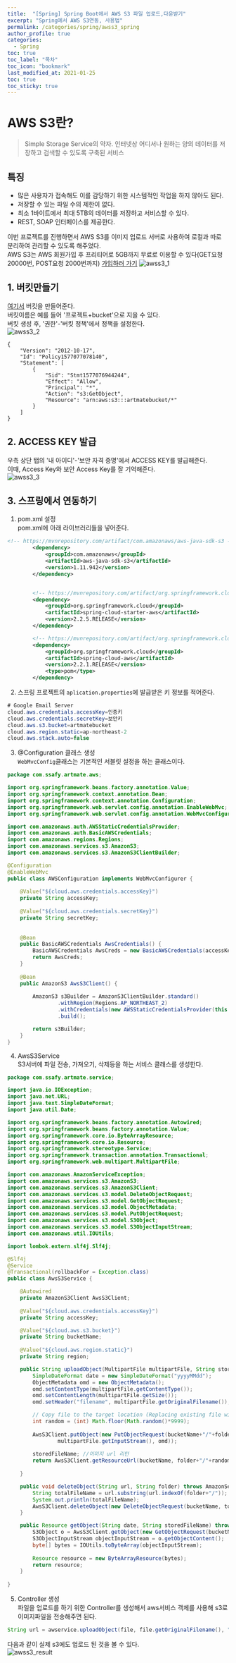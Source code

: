 ```yaml
---
title:  "[Spring] Spring Boot에서 AWS S3 파일 업로드,다운받기"
excerpt: "Spring에서 AWS S3연동, 사용법"
permalink: /categories/spring/awss3_spring
author_profile: true
categories:
  - Spring
toc: true
toc_label: "목차"
toc_icon: "bookmark"
last_modified_at: 2021-01-25
toc: true
toc_sticky: true
---
```



# AWS S3란?
> Simple Storage Service의 약자.
> 인터넷상 어디서나 원하는 양의 데이터를 저장하고 검색할 수 있도록 구축된 서비스  

## 특징
* 많은 사용자가 접속해도 이를 감당하기 위한 시스템적인 작업을 하지 않아도 된다.  
* 저장할 수 있는 파일 수의 제한이 없다.
* 최소 1바이트에서 최대 5TB의 데이터를 저장하고 서비스할 수 있다.
* REST, SOAP 인터페이스를 제공한다.   

이번 프로젝트를 진행하면서 AWS S3를 이미지 업로드 서버로 사용하여 로컬과 따로 분리하여 관리할 수 있도록 해주었다.  
AWS S3는 AWS 회원가입 후 프리티어로 5GB까지 무료로 이용할 수 있다(GET요청 20000번, POST요청 2000번까지) 
[가입하러 가기](https://aws.amazon.com/ko/free/?all-free-tier.sort-by=item.additionalFields.SortRank&all-free-tier.sort-order=asc&awsf.Free%20Tier%20Categories=categories%23storage&trk=ps_a134p000006gGiOAAU&trkCampaign=acq_paid_search_brand&sc_channel=PS&sc_campaign=acquisition_KR&sc_publisher=Google&sc_category=Storage&sc_country=KR&sc_geo=APAC&sc_outcome=acq&sc_detail=aws%20s3&sc_content=S3_e&sc_matchtype=e&sc_segment=477202843563&sc_medium=ACQ-P|PS-GO|Brand|Desktop|SU|Storage|S3|KR|EN|Text&s_kwcid=AL!4422!3!477202843563!e!!g!!aws%20s3&ef_id=CjwKCAiAu8SABhAxEiwAsodSZMXf_E7yfRJlQ9nZjt_KN0hHpvBSWojZaiwyCmC9RJxJk9PJpoGIExoCY08QAvD_BwE:G:s&s_kwcid=AL!4422!3!477202843563!e!!g!!aws%20s3)
![awss3_1](/assets/images/awss3_1.png)      

## 1. 버킷만들기
[여기서](https://s3.console.aws.amazon.com/s3/home?region=ap-northeast-2) 버킷을 만들어준다.  
버킷이름은 예를 들어 '프로젝트+bucket'으로 지을 수 있다.  
버킷 생성 후, '권한'-'버킷 정책'에서 정책을 설정한다.  
![awss3_2](/assets/images/awss3_2.png)  
```
{
    "Version": "2012-10-17",
    "Id": "Policy1577077078140",
    "Statement": [
        {
            "Sid": "Stmt1577076944244",
            "Effect": "Allow",
            "Principal": "*",
            "Action": "s3:GetObject",
            "Resource": "arn:aws:s3:::artmatebucket/*"
        }
    ]
}
```  

## 2. ACCESS KEY 발급  
우측 상단 탭의 '내 아이디'-'보안 자격 증명'에서 ACCESS KEY를 발급해준다.  
이때, Access Key와 보안 Access Key를 잘 기억해준다.   
![awss3_3](/assets/images/awss3_3.png)     
   

## 3. 스프링에서 연동하기  
1) pom.xml 설정  
pom.xml에 아래 라이브러리들을 넣어준다.  
```xml
<!-- https://mvnrepository.com/artifact/com.amazonaws/aws-java-sdk-s3 -->
		<dependency>
			<groupId>com.amazonaws</groupId>
			<artifactId>aws-java-sdk-s3</artifactId>
			<version>1.11.942</version>
		</dependency>


		<!-- https://mvnrepository.com/artifact/org.springframework.cloud/spring-cloud-starter-aws -->
		<dependency>
			<groupId>org.springframework.cloud</groupId>
			<artifactId>spring-cloud-starter-aws</artifactId>
			<version>2.2.5.RELEASE</version>
		</dependency>

		<!-- https://mvnrepository.com/artifact/org.springframework.cloud/spring-cloud-aws -->
		<dependency>
			<groupId>org.springframework.cloud</groupId>
			<artifactId>spring-cloud-aws</artifactId>
			<version>2.2.1.RELEASE</version>
			<type>pom</type>
		</dependency>
```
  
2) 스프링 프로젝트의 `aplication.properties`에 발급받은 키 정보를 적어준다.  
```java
# Google Email Server
cloud.aws.credentials.accessKey=인증키
cloud.aws.credentials.secretKey=보안키
cloud.aws.s3.bucket=artmatebucket
cloud.aws.region.static=ap-northeast-2
cloud.aws.stack.auto=false
```  



3) @Configuration 클래스 생성   
`WebMvcConfig`클래스는 기본적인 서블릿 설정을 하는 클래스이다.  


```java
package com.ssafy.artmate.aws;

import org.springframework.beans.factory.annotation.Value;
import org.springframework.context.annotation.Bean;
import org.springframework.context.annotation.Configuration;
import org.springframework.web.servlet.config.annotation.EnableWebMvc;
import org.springframework.web.servlet.config.annotation.WebMvcConfigurer;

import com.amazonaws.auth.AWSStaticCredentialsProvider;
import com.amazonaws.auth.BasicAWSCredentials;
import com.amazonaws.regions.Regions;
import com.amazonaws.services.s3.AmazonS3;
import com.amazonaws.services.s3.AmazonS3ClientBuilder;

@Configuration
@EnableWebMvc
public class AWSConfiguration implements WebMvcConfigurer {
	
	@Value("${cloud.aws.credentials.accessKey}")
	private String accessKey;
	
	@Value("${cloud.aws.credentials.secretKey}")
	private String secretKey;
	
	
	@Bean
	public BasicAWSCredentials AwsCredentials() {
		BasicAWSCredentials AwsCreds = new BasicAWSCredentials(accessKey, secretKey);	
		return AwsCreds;
	}	
	
	@Bean
	public AmazonS3 AwsS3Client() {
		
		AmazonS3 s3Builder = AmazonS3ClientBuilder.standard()
				.withRegion(Regions.AP_NORTHEAST_2)
				.withCredentials(new AWSStaticCredentialsProvider(this.AwsCredentials()))
				.build();	

		return s3Builder;
	}
}
```  

4) AwsS3Service    
S3서버에 파일 전송, 가져오기, 삭제등을 하는 서비스 클래스를 생성한다.  

```java
package com.ssafy.artmate.service;

import java.io.IOException;
import java.net.URL;
import java.text.SimpleDateFormat;
import java.util.Date;

import org.springframework.beans.factory.annotation.Autowired;
import org.springframework.beans.factory.annotation.Value;
import org.springframework.core.io.ByteArrayResource;
import org.springframework.core.io.Resource;
import org.springframework.stereotype.Service;
import org.springframework.transaction.annotation.Transactional;
import org.springframework.web.multipart.MultipartFile;

import com.amazonaws.AmazonServiceException;
import com.amazonaws.services.s3.AmazonS3;
import com.amazonaws.services.s3.AmazonS3Client;
import com.amazonaws.services.s3.model.DeleteObjectRequest;
import com.amazonaws.services.s3.model.GetObjectRequest;
import com.amazonaws.services.s3.model.ObjectMetadata;
import com.amazonaws.services.s3.model.PutObjectRequest;
import com.amazonaws.services.s3.model.S3Object;
import com.amazonaws.services.s3.model.S3ObjectInputStream;
import com.amazonaws.util.IOUtils;

import lombok.extern.slf4j.Slf4j;

@Slf4j
@Service
@Transactional(rollbackFor = Exception.class)
public class AwsS3Service {

	@Autowired
	private AmazonS3Client AwsS3Client;
	
	@Value("${cloud.aws.credentials.accessKey}")
	private String accessKey;

	@Value("${cloud.aws.s3.bucket}")
	private String bucketName;
	
	@Value("${cloud.aws.region.static}")
	private String region;

	public String uploadObject(MultipartFile multipartFile, String storedFileName, String folder) throws IOException {
		SimpleDateFormat date = new SimpleDateFormat("yyyyMMdd");
		ObjectMetadata omd = new ObjectMetadata();
		omd.setContentType(multipartFile.getContentType());
		omd.setContentLength(multipartFile.getSize());
		omd.setHeader("filename", multipartFile.getOriginalFilename());

		// Copy file to the target location (Replacing existing file with the same name)
		int random = (int) Math.floor(Math.random()*9999);
		
		AwsS3Client.putObject(new PutObjectRequest(bucketName+"/"+folder, random+storedFileName,
				multipartFile.getInputStream(), omd));
		
        storedFileName; //이미지 url 리턴
		return AwsS3Client.getResourceUrl(bucketName, folder+"/"+random+storedFileName); //서버에 저장된 이미지 url 리턴
		
	}

	public void deleteObject(String url, String folder) throws AmazonServiceException {
		String totalFileName = url.substring(url.indexOf(folder+"/"));
		System.out.println(totalFileName);
		AwsS3Client.deleteObject(new DeleteObjectRequest(bucketName, totalFileName));
	}

	public Resource getObject(String date, String storedFileName) throws IOException {
		S3Object o = AwsS3Client.getObject(new GetObjectRequest(bucketName + "/" + date, storedFileName));
		S3ObjectInputStream objectInputStream = o.getObjectContent();
		byte[] bytes = IOUtils.toByteArray(objectInputStream);
		
		Resource resource = new ByteArrayResource(bytes);
		return resource;
	}
	
}
```  


5) Controller 생성    
파일을 업로드를 하기 위한 Controller를 생성해서 aws서비스 객체를 사용해 s3로 이미지파일을 전송해주면 된다.  

```java
String url = awservice.uploadObject(file, file.getOriginalFilename(), "feed");
```  

다음과 같이 실제 s3에도 업로드 된 것을 볼 수 있다.  
![awss3_result](/assets/images/awss3_result.png) 